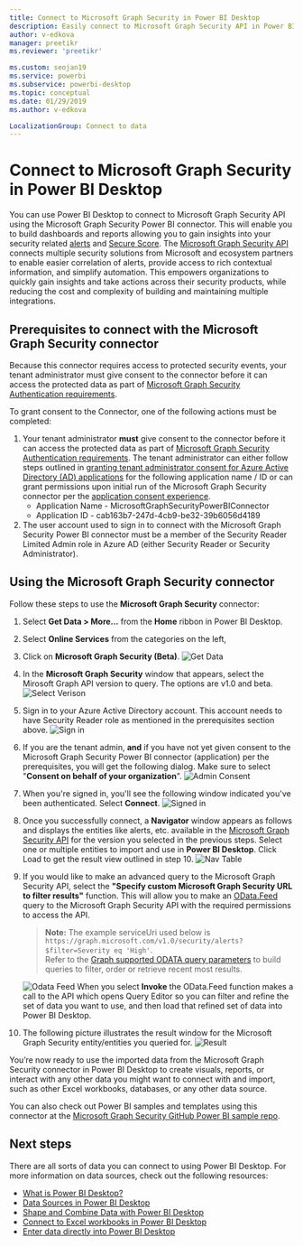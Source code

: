 ```yaml
---
title: Connect to Microsoft Graph Security in Power BI Desktop
description: Easily connect to Microsoft Graph Security API in Power BI Desktop
author: v-edkova
manager: preetikr
ms.reviewer: 'preetikr'

ms.custom: seojan19
ms.service: powerbi
ms.subservice: powerbi-desktop
ms.topic: conceptual
ms.date: 01/29/2019
ms.author: v-edkova

LocalizationGroup: Connect to data
---
```

# Connect to Microsoft Graph Security in Power BI Desktop

You can use Power BI Desktop to connect to Microsoft Graph Security API using the Microsoft Graph Security Power BI connector. This will enable you to build dashboards and reports allowing you to gain insights into your security related [alerts](https://docs.microsoft.com/graph/api/resources/alert?view=graph-rest-1.0) and [Secure Score](https://docs.microsoft.com/graph/api/resources/securescores?view=graph-rest-beta). The [Microsoft Graph Security API](https://aka.ms/graphsecuritydocs) connects multiple security solutions from Microsoft and ecosystem partners to enable easier correlation of alerts, provide access to rich contextual information, and simplify automation. This empowers organizations to quickly gain insights and take actions across their security products, while reducing the cost and complexity of building and maintaining multiple integrations.

## Prerequisites to connect with the Microsoft Graph Security connector

Because this connector requires access to protected security events, your tenant administrator must give consent to the connector before it can access the protected data as part of [Microsoft Graph Security Authentication requirements](https://aka.ms/graphsecurityauth).  

To grant consent to the Connector, one of the following actions must be completed:

1. Your tenant administrator **must** give consent to the connector before it can access the protected data as part of [Microsoft Graph Security Authentication requirements](https://aka.ms/graphsecurityauth). The tenant administrator can either follow steps outlined in [granting tenant administrator consent for Azure Active Directory (AD) applications](https://docs.microsoft.com/en-us/azure/active-directory/develop/v2-permissions-and-consent) for the following application name / ID or can grant permissions upon initial run of the Microsoft Graph Security connector per the [application consent experience](https://docs.microsoft.com/azure/active-directory/develop/application-consent-experience).
    - Application Name - MicrosoftGraphSecurityPowerBIConnector
    - Application ID - cab163b7-247d-4cb9-be32-39b6056d4189
2. The user account used to sign in to connect with the Microsoft Graph Security Power BI connector must be a member of the Security Reader Limited Admin role in Azure AD (either Security Reader or Security Administrator).

## Using the Microsoft Graph Security connector

Follow these steps to use the **Microsoft Graph Security** connector:

1. Select **Get Data > More…** from the **Home** ribbon in Power BI Desktop.
2. Select **Online Services** from the categories on the left,
3. Click on **Microsoft Graph Security (Beta)**.
    ![Get Data](media/desktop-connect-graph-security/GetData.PNG)
4. In the **Microsoft Graph Security** window that appears, select the Mirosoft Graph API version to query. The options are v1.0 and beta.
    ![Select Verison](media/desktop-connect-graph-security/selectVersion.PNG)
5. Sign in to your Azure Active Directory account. This account needs to have Security Reader role as mentioned in the prerequisites section above.
    ![Sign in](media/desktop-connect-graph-security/SignIn.PNG)
6. If you are the tenant admin, **and** if you have not yet given consent to the Microsoft Graph Security Power BI connector (application) per the prerequisites, you will get the following dialog. Make sure to select "**Consent on behalf of your organization**".
    ![Admin Consent](media/desktop-connect-graph-security/AdminConsent.PNG)
7. When you're signed in, you'll see the following window indicated you've been authenticated. Select **Connect**.
    ![Signed in](media/desktop-connect-graph-security/SignedIn.PNG)
8. Once you successfully connect, a **Navigator** window appears as follows and displays the entities like alerts, etc. available in the [Microsoft Graph Security API](https://aka.ms/graphsecuritydocs) for the version you selected in the previous steps. Select one or multiple entities to import and use in **Power BI Desktop**. Click Load to get the result view outlined in step 10.
    ![Nav Table](media/desktop-connect-graph-security/NavTable.PNG)
9. If you would like to make an advanced query to the Microsoft Graph Security API, select the **"Specify custom Microsoft Graph Security URL to filter results"** function. This will allow you to make an [OData.Feed](https://docs.microsoft.com/en-us/power-bi/desktop-connect-odata) query to the Microsoft Graph Security API with the required permissions to access the API.
    > **Note:**  The example serviceUri used below is `https://graph.microsoft.com/v1.0/security/alerts?$filter=Severity eq 'High'`. </br>Refer to the [Graph supported ODATA query parameters](https://docs.microsoft.com/en-us/graph/query-parameters) to build queries to filter, order or retrieve recent most results.

    ![Odata Feed](media/desktop-connect-graph-security/ODataFeed.PNG)
    When you select **Invoke** the OData.Feed function makes a call to the API which opens Query Editor so you can filter and refine the set of data you want to use, and then load that refined set of data into Power BI Desktop.
10. The following picture illustrates the result window for the Microsoft Graph Security entity/entities you queried for.
    ![Result](media/desktop-connect-graph-security/Result.PNG)

You’re now ready to use the imported data from the Microsoft Graph Security connector in Power BI Desktop to create visuals, reports, or interact with any other data you might want to connect with and import, such as other Excel workbooks, databases, or any other data source.

You can also check out Power BI samples and templates using this connector at the [Microsoft Graph Security GitHub Power BI sample repo](https://aka.ms/graphsecuritypowerbiconnectorsamples).

## Next steps

There are all sorts of data you can connect to using Power BI Desktop. For more information on data sources, check out the following resources:

- [What is Power BI Desktop?](desktop-what-is-desktop.md)
- [Data Sources in Power BI Desktop](desktop-data-sources.md)
- [Shape and Combine Data with Power BI Desktop](desktop-shape-and-combine-data.md)
- [Connect to Excel workbooks in Power BI Desktop](desktop-connect-excel.md)
- [Enter data directly into Power BI Desktop](desktop-enter-data-directly-into-desktop.md)